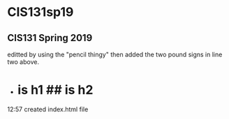 # CIS131sp19
## CIS131 Spring 2019

editted by using the "pencil thingy" then added the two pound signs in line two above. 
 - # is h1 ## is h2

 12:57 created index.html file 
